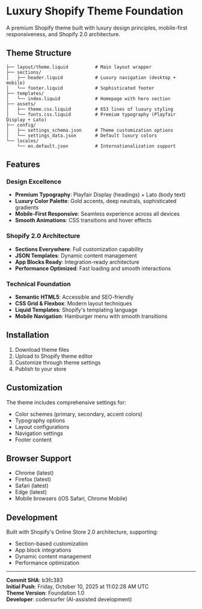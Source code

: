 # Luxury Shopify Theme Foundation

A premium Shopify theme built with luxury design principles, mobile-first responsiveness, and Shopify 2.0 architecture.

## Theme Structure

```
├── layout/theme.liquid          # Main layout wrapper
├── sections/
│   ├── header.liquid            # Luxury navigation (desktop + mobile)
│   └── footer.liquid            # Sophisticated footer
├── templates/
│   └── index.liquid             # Homepage with hero section
├── assets/
│   ├── theme.css.liquid         # 653 lines of luxury styling
│   └── fonts.css.liquid         # Premium typography (Playfair Display + Lato)
├── config/
│   ├── settings_schema.json     # Theme customization options
│   └── settings_data.json       # Default luxury colors
└── locales/
    └── en.default.json          # Internationalization support
```

## Features

### Design Excellence
- **Premium Typography**: Playfair Display (headings) + Lato (body text)
- **Luxury Color Palette**: Gold accents, deep neutrals, sophisticated gradients
- **Mobile-First Responsive**: Seamless experience across all devices
- **Smooth Animations**: CSS transitions and hover effects

### Shopify 2.0 Architecture
- **Sections Everywhere**: Full customization capability
- **JSON Templates**: Dynamic content management
- **App Blocks Ready**: Integration-ready architecture
- **Performance Optimized**: Fast loading and smooth interactions

### Technical Foundation
- **Semantic HTML5**: Accessible and SEO-friendly
- **CSS Grid & Flexbox**: Modern layout techniques
- **Liquid Templates**: Shopify's templating language
- **Mobile Navigation**: Hamburger menu with smooth transitions

## Installation

1. Download theme files
2. Upload to Shopify theme editor
3. Customize through theme settings
4. Publish to your store

## Customization

The theme includes comprehensive settings for:
- Color schemes (primary, secondary, accent colors)
- Typography options
- Layout configurations
- Navigation settings
- Footer content

## Browser Support

- Chrome (latest)
- Firefox (latest)
- Safari (latest)
- Edge (latest)
- Mobile browsers (iOS Safari, Chrome Mobile)

## Development

Built with Shopify's Online Store 2.0 architecture, supporting:
- Section-based customization
- App block integrations
- Dynamic content management
- Performance optimization

---

**Commit SHA**: b3fc383  
**Initial Push**: Friday, October 10, 2025 at 11:02:28 AM UTC  
**Theme Version**: Foundation 1.0  
**Developer**: codersurfer (AI-assisted development)